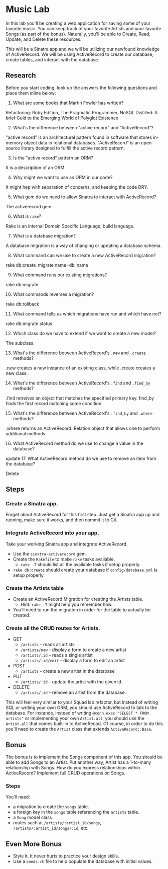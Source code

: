 Music Lab
=========

In this lab you'll be creating a web application for saving some of
your favorite music.  You can keep track of your favorite Artists and
your favorite Songs (as part of the bonus). Naturally, you'll be able to
Create, Read, Update, and Delete these resources.

This will be a Sinatra app and we will be utilizing our newfound
knowledge of ActiveRecord. We will be using ActiveRecord to create
our database, create tables, and interact with the database.

Research
--------

Before you start coding, look up the answers the following questions
and place them inline below:

1. What are some books that Martin Fowler has written?

Refactoring: Ruby Edition, The Pragmatic Programmer, NoSQL Distilled: A brief Guid to the Emerging World of Polyglot Existence

2. What's the difference between "active record" and "ActiveRecord"?

"active record" is an architectural pattern found in software that stores in-memory object data in relational databases. "ActiveRecord" is an open source library designed to fulfill the active record pattern.

3. Is the "active record" pattern an ORM?

It is a description of an ORM.

4. Why might we want to use an ORM in our code?

It might hep with separation of concerns, and keeping the code DRY.

5. What gem do we need to allow Sinatra to interact with ActiveRecord?

The activerecord gem.

6. What is `rake`?

Rake is an internal Domain Specific Language, build language.

7. What is a database migration?

A database migration is a way of changing or updating a database schema.

8. What command can we use to create a new ActiveRecord migration?

rake db:create_migrate name=db_name

9. What command runs our existing migrations?

rake db:migrate

10. What commands reverses a migration?

rake db:rollback

11. What command tells us which migrations have run and which have
not?

rake db:migrate status

12. Which class do we have to extend if we want to create a new model?

The subclass.

13. What's the difference between ActiveRecord's `.new` and `.create`
methods?

.new creates a new instance of an existing class, while .create creates a new class. 

14. What's the difference between ActiveRecord's `.find` and
`.find_by` methods?

.find retreives an object that matches the specified primary key. find_by finds the first record matching some condition.


15. What's the difference between ActiveRecord's `.find_by` and
`.where` methods?

.where returns an ActiveRecord::Relation object that allows one to perform additional methods.

16. What ActiveRecord method do we use to change a value in the
database?

update
17. What ActiveRecord method do we use to remove an item from the
database?

Delete


Steps
-----

### Create a Sinatra app.

Forget about ActiveRecord for this first step. Just get a Sinatra app
up and running, make sure it works, and then commit it to Git.

### Integrate ActiveRecord into your app.

Take your working Sinatra app and integrate ActiveRecord.

- Use the `sinatra-activerecord` gem.
- Create the `Rakefile` to make `rake` tasks available.
    - `rake -T` should list all the available tasks if setup properly.
- `rake db:create` should create your database if
`config/database.yml` is setup properly.

### Create the Artists table

- Create an ActiveRecord Migration for creating the Artists table.
    - Hint: `rake -T` might help you remember how.
- You'll need to run the migration in order for the table to actually
  be created.

### Create all the CRUD routes for Artists.

- GET
    - `/artists` - reads all artists
    - `/artists/new` - display a form to create a new artist
    - `/artists/:id` - reads a single artist
    - `/artists/:id/edit` - display a form to edit an artist
- POST
    - `/artists` - create a new artist in the database
- PUT
    - `/artists/:id` - update the artist with the given id.
- DELETE
    - `/artists/:id` - remove an artist from the database.

This will feel very similar to your Squad lab refactor, but instead of
writing SQL or writing your own ORM, you should use ActiveRecord to
talk to the database. For instance, instead of writing  `@conn.exec
"SELECT * FROM artists"` or implementing your own `Artist.all`, you
should use the `Artist.all` that comes built-in to ActiveRecod. Of
course, in order to do this you'll need to create the `Artist` class
that extends `ActiveRecord::Base`.

Bonus
-----

The bonus is to implement the Songs component of this app. You should
be able to add Songs to an Artist. Put another way, Artist has a
1-to-many relationship with Songs. How do you express relationships
within ActiveRecord? Implement full CRUD operations on Songs.

### Steps

You'll need:

- a migration to create the `songs` table.
- a foreign key in the `songs` table referencing the `artists` table.
- a `Song` model class
- routes such at `/artists/:artist_id/songs`,
  `/artists/:artist_id/songs/:id`, etc.

Even More Bonus
---------------

- Style it. It never hurts to practice your design skills.
- Use a `seeds.rb` file to help populate the database with initial values.
